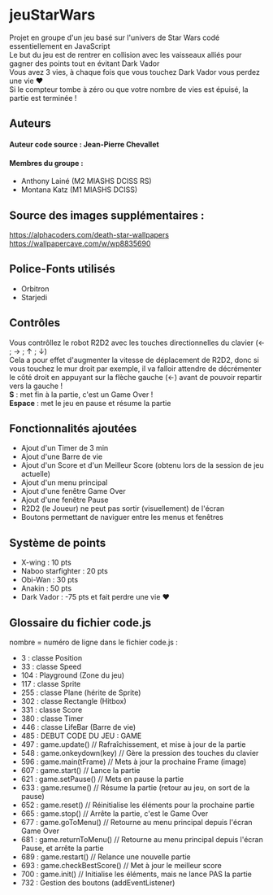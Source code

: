 # jeuStarWars
Projet en groupe d'un jeu basé sur l'univers de Star Wars codé essentiellement en JavaScript</br>
Le but du jeu est de rentrer en collision avec les vaisseaux alliés pour gagner des points tout en évitant Dark Vador </br>
Vous avez 3 vies, à chaque fois que vous touchez Dark Vador vous perdez une vie ❤️</br>
Si le compteur tombe à zéro ou que votre nombre de vies est épuisé, la partie est terminée !

## Auteurs
#### Auteur code source : Jean-Pierre Chevallet
#### Membres du groupe :
- Anthony Lainé (M2 MIASHS DCISS RS)</br>
- Montana Katz (M1 MIASHS DCISS)

## Source des images supplémentaires :
https://alphacoders.com/death-star-wallpapers
https://wallpapercave.com/w/wp8835690

## Police-Fonts utilisés
- Orbitron </br>
- Starjedi

## Contrôles
Vous contrôllez le robot R2D2 avec les touches directionnelles du clavier (← ; → ; ↑ ; ↓) </br>
Cela a pour effet d'augmenter la vitesse de déplacement de R2D2, donc si vous touchez le mur droit par exemple, il va falloir attendre de décrémenter le côté droit en appuyant sur la flèche gauche (←) avant de pouvoir repartir vers la gauche ! </br>
<strong>S</strong> : met fin à la partie, c'est un Game Over ! </br>
<strong>Espace</strong> : met le jeu en pause et résume la partie

## Fonctionnalités ajoutées
- Ajout d'un Timer de 3 min
- Ajout d'une Barre de vie
- Ajout d'un Score et d'un Meilleur Score (obtenu lors de la session de jeu actuelle)
- Ajout d'un menu principal
- Ajout d'une fenêtre Game Over
- Ajout d'une fenêtre Pause
- R2D2 (le Joueur) ne peut pas sortir (visuellement) de l'écran
- Boutons permettant de naviguer entre les menus et fenêtres

## Système de points
- X-wing : 10 pts
- Naboo starfighter : 20 pts
- Obi-Wan : 30 pts
- Anakin : 50 pts
- Dark Vador : -75 pts et fait perdre une vie ❤️

## Glossaire du fichier code.js
nombre = numéro de ligne dans le fichier code.js :
- 3 : classe Position
- 33 : classe Speed
- 104 : Playground (Zone du jeu)
- 117 : classe Sprite
- 255 : classe Plane (hérite de Sprite)
- 302 : classe Rectangle (Hitbox)
- 331 : classe Score
- 380 : classe Timer
- 446 : classe LifeBar (Barre de vie)
- 485 : DEBUT CODE DU JEU : GAME
- 497 : game.update() // Rafraîchissement, et mise à jour de la partie
- 548 : game.onkeydown(key) // Gère la pression des touches du clavier
- 596 : game.main(tFrame) // Mets à jour la prochaine Frame (image)
- 607 : game.start() // Lance la partie
- 621 : game.setPause() // Mets en pause la partie
- 633 : game.resume() // Résume la partie (retour au jeu, on sort de la pause)
- 652 : game.reset() // Réinitialise les éléments pour la prochaine partie
- 665 : game.stop() // Arrête la partie, c'est le Game Over
- 677 : game.goToMenu() // Retourne au menu principal depuis l'écran Game Over
- 681 : game.returnToMenu() // Retourne au menu principal depuis l'écran Pause, et arrête la partie
- 689 : game.restart() // Relance une nouvelle partie
- 693 : game.checkBestScore() // Met à jour le meilleur score
- 700 : game.init() // Initialise les éléments, mais ne lance PAS la partie
- 732 : Gestion des boutons (addEventListener)